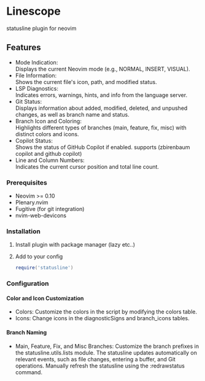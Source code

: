 # Linescope 
statusline plugin for neovim

## Features

- Mode Indication: <br>
  Displays the current Neovim mode (e.g., NORMAL, INSERT, VISUAL).
- File Information: <br> Shows the current file's icon, path, and modified status.
- LSP Diagnostics: <br> Indicates errors, warnings, hints, and info from the language server.
- Git Status: <br> Displays information about added, modified, deleted, and unpushed changes, as well as branch name and status.
- Branch Icon and Coloring:<br> Highlights different types of branches (main, feature, fix, misc) with distinct colors and icons.
- Copilot Status:<br> Shows the status of GitHub Copilot if enabled. supports (zbirenbaum copilot and github copilot)
- Line and Column Numbers: <br>Indicates the current cursor position and total line count.

### Prerequisites

- Neovim >= 0.10
- Plenary.nvim
- Fugitive (for git integration)
- nvim-web-devicons

### Installation

1. Install plugin with package manager (lazy etc..)

2. Add to your config

   ```lua
   require('statusline')

   ```

### Configuration

#### Color and Icon Customization

- Colors: Customize the colors in the script by modifying the colors table. 
- Icons: Change icons in the diagnosticSigns and branch_icons tables.

#### Branch Naming

- Main, Feature, Fix, and Misc Branches: Customize the branch prefixes in the statusline.utils.lists module.
  The statusline updates automatically on relevant events, such as file changes, entering a buffer, and Git operations. Manually refresh the statusline using the :redrawstatus command.
 
